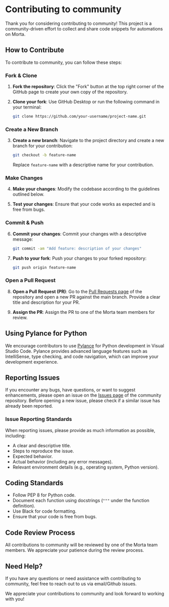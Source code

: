 # Contributing to community

Thank you for considering contributing to community! This project is a community-driven effort to collect and share code snippets for automations on Morta.

## How to Contribute

To contribute to community, you can follow these steps:

### Fork & Clone

1. **Fork the repository**: Click the "Fork" button at the top right corner of the GitHub page to create your own copy of the repository.

2. **Clone your fork**: Use GitHub Desktop or run the following command in your terminal:

   ```bash
   git clone https://github.com/your-username/project-name.git
   ```

### Create a New Branch

3. **Create a new branch**: Navigate to the project directory and create a new branch for your contribution:

   ```bash
   git checkout -b feature-name
   ```

   Replace `feature-name` with a descriptive name for your contribution.

### Make Changes

4. **Make your changes**: Modify the codebase according to the guidelines outlined below.

5. **Test your changes**: Ensure that your code works as expected and is free from bugs.

### Commit & Push

6. **Commit your changes**: Commit your changes with a descriptive message:

   ```bash
   git commit -am "Add feature: description of your changes"
   ```

7. **Push to your fork**: Push your changes to your forked repository:

   ```bash
   git push origin feature-name
   ```

### Open a Pull Request

8. **Open a Pull Request (PR)**: Go to the [Pull Requests page](https://github.com/morta-technology/community/pulls) of the repository and open a new PR against the main branch. Provide a clear title and description for your PR.

9. **Assign the PR**: Assign the PR to one of the Morta team members for review.

## Using Pylance for Python

We encourage contributors to use [Pylance](https://marketplace.visualstudio.com/items?itemName=ms-python.vscode-pylance) for Python development in Visual Studio Code. Pylance provides advanced language features such as IntelliSense, type checking, and code navigation, which can improve your development experience.

## Reporting Issues

If you encounter any bugs, have questions, or want to suggest enhancements, please open an issue on the [Issues page](https://github.com/morta-technology/community/issues) of the community repository. Before opening a new issue, please check if a similar issue has already been reported.

### Issue Reporting Standards

When reporting issues, please provide as much information as possible, including:

- A clear and descriptive title.
- Steps to reproduce the issue.
- Expected behavior.
- Actual behavior (including any error messages).
- Relevant environment details (e.g., operating system, Python version).

## Coding Standards

- Follow PEP 8 for Python code.
- Document each function using docstrings (`"""` under the function definition).
- Use Black for code formatting.
- Ensure that your code is free from bugs.

## Code Review Process

All contributions to community will be reviewed by one of the Morta team members. We appreciate your patience during the review process.

## Need Help?

If you have any questions or need assistance with contributing to community, feel free to reach out to us via email/Github issues.

We appreciate your contributions to community and look forward to working with you!

